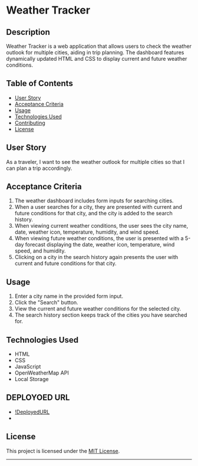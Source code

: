 # Weather Tracker 

## Description

Weather Tracker is a web application that allows users to check the weather outlook for multiple cities, aiding in trip planning. The dashboard features dynamically updated HTML and CSS to display current and future weather conditions.

## Table of Contents

- [User Story](#user-story)
- [Acceptance Criteria](#acceptance-criteria)
- [Usage](#usage)
- [Technologies Used](#technologies-used)
- [Contributing](#contributing)
- [License](#license)

## User Story

As a traveler, I want to see the weather outlook for multiple cities so that I can plan a trip accordingly.

## Acceptance Criteria

1. The weather dashboard includes form inputs for searching cities.
2. When a user searches for a city, they are presented with current and future conditions for that city, and the city is added to the search history.
3. When viewing current weather conditions, the user sees the city name, date, weather icon, temperature, humidity, and wind speed.
4. When viewing future weather conditions, the user is presented with a 5-day forecast displaying the date, weather icon, temperature, wind speed, and humidity.
5. Clicking on a city in the search history again presents the user with current and future conditions for that city.

## Usage

1. Enter a city name in the provided form input.
2. Click the "Search" button.
3. View the current and future weather conditions for the selected city.
4. The search history section keeps track of the cities you have searched for.

## Technologies Used

- HTML
- CSS
- JavaScript
- OpenWeatherMap API
- Local Storage

## DEPLOYOED URL

- [!DeployedURL](#license)
- 
## License

This project is licensed under the [MIT License](LICENSE).

---
